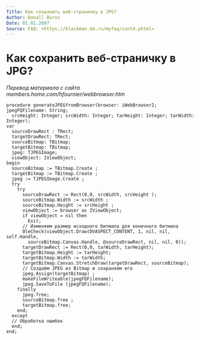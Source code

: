 ```yaml
---
Title: Как сохранить веб-страничку в JPG?
Author: Donall Burns
Date: 01.01.2007
Source: FAQ: <https://blackman.km.ru/myfaq/cont4.phtml>
---
```



Как сохранить веб-страничку в JPG?
==================================


_Перевод материала с сайта members.home.com/hfournier/webbrowser.htm_

    procedure generateJPEGfromBrowser(browser: iWebBrowser2; jpegFQFilename: String;
      srcHeight: Integer; srcWidth: Integer; tarHeight: Integer; tarWidth: Integer);
    var
      sourceDrawRect : TRect;
      targetDrawRect: TRect;
      sourceBitmap: TBitmap;
      targetBitmap: TBitmap;
      jpeg: TJPEGImage;
      viewObject: IViewObject;
    begin
      sourceBitmap := TBitmap.Create ;
      targetBitmap := TBitmap.Create ;
      jpeg := TJPEGImage.Create ;
      try
        try
          sourceDrawRect := Rect(0,0, srcWidth, srcHeight );
          sourceBitmap.Width := srcWidth ;
          sourceBitmap.Height := srcHeight ;
          viewObject := browser as IViewObject;
          if viewObject = nil then
            Exit;
          // Изменяем размер исходного битмапа для конечного битмапа
          OleCheck(viewObject.Draw(DVASPECT_CONTENT, 1, nil, nil, self.Handle,
            sourceBitmap.Canvas.Handle, @sourceDrawRect, nil, nil, 0));
          targetDrawRect := Rect(0,0, tarWidth, tarHeight);
          targetBitmap.Height := tarHeight;
          targetBitmap.Width := tarWidth;
          targetBitmap.Canvas.StretchDraw(targetDrawRect, sourceBitmap);
          // Создаём JPEG из Bitmap и сохраняем его
          jpeg.Assign(targetBitmap) ;
          makeFileWriteable(jpegFQFilename);
          jpeg.SaveToFile (jpegFQFilename);
        finally
          jpeg.free;
          sourceBitmap.free ;
          targetBitmap.free;
        end;
      except
      // Обработка ошибок
      end;
    end;

